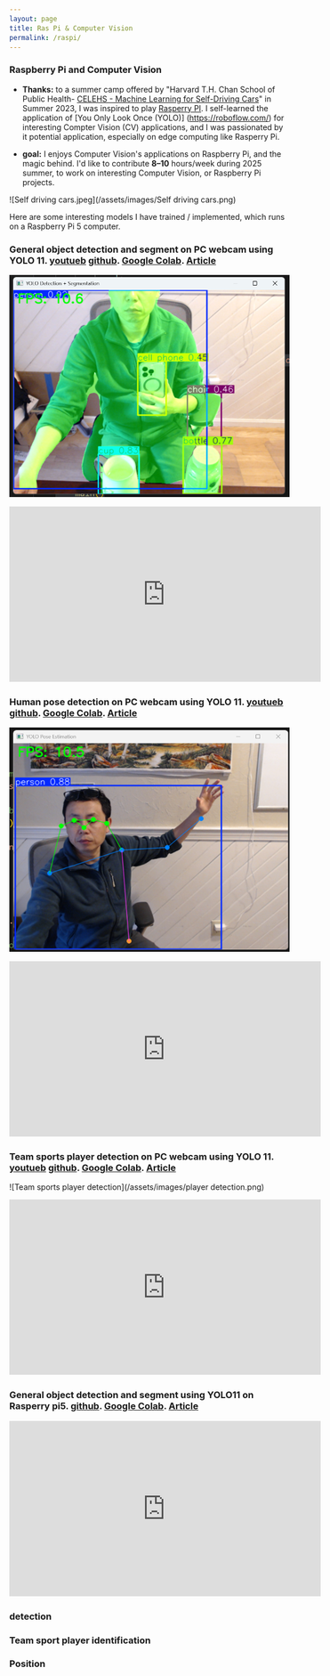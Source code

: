 ```yaml
---
layout: page
title: Ras Pi & Computer Vision
permalink: /raspi/
---
```


### Raspberry Pi and Computer Vision   
- **Thanks:** to a summer camp offered by "Harvard T.H. Chan School of Public Health- [CELEHS - Machine Learning for Self-Driving Cars](https://dbmi.hms.harvard.edu/news/data-science-action-self-driving-cars)" in Summer 2023, I was inspired to play [Rasperry PI](https://www.raspberrypi.com/). I self-learned the application of [You Only Look Once (YOLO)] (https://roboflow.com/) for interesting Compter Vision (CV) applications, and I was passionated by it potential application, especially on edge computing like Rasperry Pi.
  
- **goal:** I enjoys Computer Vision's applications on Raspberry Pi, and the magic behind. I'd like to contribute **8–10** hours/week during 2025 summer, to work on interesting Computer Vision, or Raspberry Pi projects.  


  
![Self driving cars.jpeg](/assets/images/Self driving cars.png)

Here are some interesting models I have trained / implemented, which runs on a Raspberry Pi 5 computer. 

###  General object detection and segment on PC webcam using YOLO 11. [youtueb](https://youtube.com) [github](https://link.com). [Google Colab](link). [Article](link)
![Detect and segment using Yolo11](/assets/images/detection_n_seg.png)
<!-- Approach 1: HTML iframe embed (works on GitHub Pages, many static-site generators) -->
<iframe width="560" height="315"
    src="https://www.youtube.com/embed/B8v285BJ8Yk"
    title="YouTube video player"
    frameborder="0"
    allow="accelerometer; autoplay; clipboard-write; encrypted-media; gyroscope; picture-in-picture"
    allowfullscreen>
</iframe>


###  Human pose detection on PC webcam using YOLO 11. [youtueb](https://youtube.com) [github](https://link.com). [Google Colab](link). [Article](link)
![Human pose detection](/assets/images/pose.png)
<!-- Approach 1: HTML iframe embed (works on GitHub Pages, many static-site generators) -->
<iframe width="560" height="315"
    src="https://www.youtube.com/embed/mWYhgkFkQYw"
    title="YouTube video player"
    frameborder="0"
    allow="accelerometer; autoplay; clipboard-write; encrypted-media; gyroscope; picture-in-picture"
    allowfullscreen>
</iframe>


###  Team sports player detection on PC webcam using YOLO 11. [youtueb](https://youtube.com) [github](https://link.com). [Google Colab](link). [Article](link)
![Team sports player detection](/assets/images/player detection.png)
<!-- Approach 1: HTML iframe embed (works on GitHub Pages, many static-site generators) -->
<iframe width="560" height="315"
    src="https://www.youtube.com/embed/neBZ6huolkg"
    title="YouTube video player"
    frameborder="0"
    allow="accelerometer; autoplay; clipboard-write; encrypted-media; gyroscope; picture-in-picture"
    allowfullscreen>
</iframe>


###  General object detection and segment using YOLO11 on Rasperry pi5. [github](https://link.com). [Google Colab](link). [Article](link)
<!-- Approach 1: HTML iframe embed (works on GitHub Pages, many static-site generators) -->
<iframe width="560" height="315"
    src="https://www.youtube.com/embed/dQw4w9WgXcQ"
    title="YouTube video player"
    frameborder="0"
    allow="accelerometer; autoplay; clipboard-write; encrypted-media; gyroscope; picture-in-picture"
    allowfullscreen>
</iframe>

###  detection   

###  Team sport player identification 

###  Position

